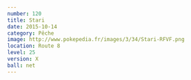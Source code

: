 ```yaml
---
number: 120
title: Stari
date: 2015-10-14
category: Pêche
image: http://www.pokepedia.fr/images/3/34/Stari-RFVF.png
location: Route 8
level: 25
version: X
ball: net
---
```

